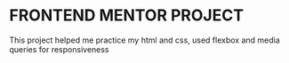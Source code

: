 # FRONTEND MENTOR PROJECT
This project helped me practice my html and css, used flexbox and media queries for responsiveness
